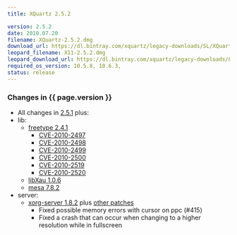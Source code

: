 ```yaml
---
title: XQuartz 2.5.2

version: 2.5.2
date: 2010.07.20
filename: XQuartz-2.5.2.dmg
download_url: https://dl.bintray.com/xquartz/legacy-downloads/SL/XQuartz-2.5.2.dmg
leopard_filename: X11-2.5.2.dmg
leopard_download_url: https://dl.bintray.com/xquartz/legacy-downloads/Leopard/X11-2.5.2.dmg
required_os_version: 10.5.8, 10.6.3,
status: release
---
```


### Changes in {{ page.version }} ###
  * All changes in [2.5.1](XQuartz-2.5.1.html) plus:
  * lib:
      * [freetype 2.4.1](http://freetype.sourceforge.net/index2.html#release-freetype-2.4.1)
        * [CVE-2010-2497](http://cve.mitre.org/cgi-bin/cvename.cgi?name=CVE-2010-2497)
        * [CVE-2010-2498](http://cve.mitre.org/cgi-bin/cvename.cgi?name=CVE-2010-2498)
        * [CVE-2010-2499](http://cve.mitre.org/cgi-bin/cvename.cgi?name=CVE-2010-2499)
        * [CVE-2010-2500](http://cve.mitre.org/cgi-bin/cvename.cgi?name=CVE-2010-2500)
        * [CVE-2010-2519](http://cve.mitre.org/cgi-bin/cvename.cgi?name=CVE-2010-2519)
        * [CVE-2010-2520](http://cve.mitre.org/cgi-bin/cvename.cgi?name=CVE-2010-2520)
      * [libXau 1.0.6](https://lists.x.org/archives/xorg-announce/2010-July/001355.html)
      * [mesa 7.8.2](http://www.mesa3d.org/relnotes-7.8.2.html)
  * server:
    * [xorg-server 1.8.2](https://lists.freedesktop.org/archives/xorg-announce/2010-June/001342.html) plus [other patches](https://github.com/XQuartz/xorg-server/commits/XQuartz-2.5.2)
      * Fixed possible memory errors with cursor on ppc (#415)
      * Fixed a crash that can occur when changing to a higher resolution while in fullscreen
